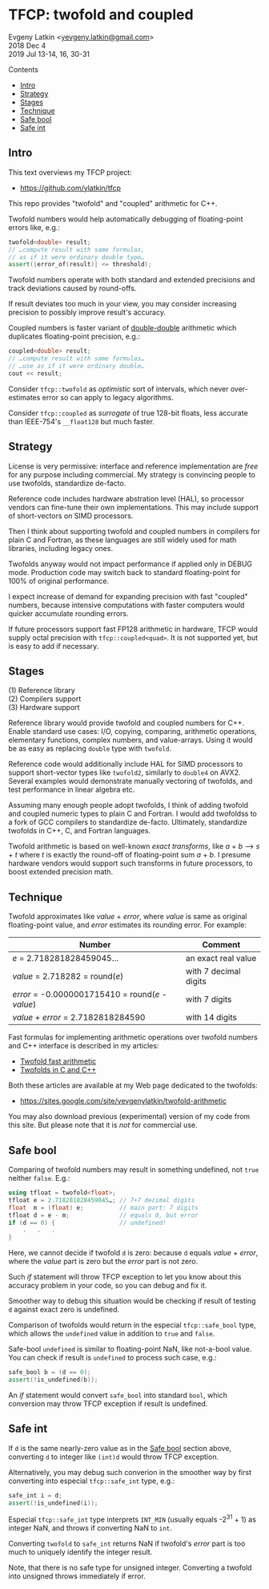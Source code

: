 # TFCP: twofold and coupled

Evgeny Latkin <<yevgeny.latkin@gmail.com>>  
2018 Dec 4  
2019 Jul 13-14, 16, 30-31  

Contents
* [Intro](#Intro)
* [Strategy](#Strategy)
* [Stages](#Stages)
* [Technique](#Technique)
* [Safe bool](#Safe-bool)
* [Safe int](#Safe-int)

## Intro

This text overviews my TFCP project:  
* https://github.com/ylatkin/tfcp

This repo provides "twofold" and "coupled" arithmetic for C++.

Twofold numbers would help automatically debugging of floating-point errors like, e.g.:
```c++
twofold<double> result;
// …compute result with same formulas,
// as if it were ordinary double type…
assert(|error_of(result)| <= threshold);
```

Twofold numbers operate with both standard and extended precisions and track deviations caused by round-offs.

If result deviates too much in your view, you may consider increasing precision to possibly improve result's accuracy.

Coupled numbers is faster variant of [double-double](https://en.wikipedia.org/wiki/Quadruple-precision_floating-point_format#Double-double_arithmetic) arithmetic which duplicates floating-point precision, e.g.:
```c++
coupled<double> result;
// …compute result with same formulas…
// …use as if it were ordinary double…
cout << result;
```

Consider `tfcp::twofold` as _optimistic_ sort of intervals, which never over-estimates error so can apply to legacy algorithms.

Consider `tfcp::coupled` as _surrogate_ of true 128-bit floats, less accurate than IEEE-754's `__float128` but much faster.

## Strategy

License is very permissive: interface and reference implementation are _free_ for any purpose including commercial. 
My strategy is convincing people to use twofolds, standardize de-facto.

Reference code includes hardware abstration level (HAL), so processor vendors can fine-tune their own implementations.
This may include support of short-vectors on SIMD processors.

Then I think about supporting twofold and coupled numbers in compilers for plain C and Fortran, as these languages are still widely used for math libraries, including legacy ones.

Twofolds anyway would not impact performance if applied only in DEBUG mode.
Production code may switch back to standard floating-point for 100% of original performance.

I expect increase of demand for expanding precision with fast "coupled" numbers, because intensive computations with faster computers would quicker accumulate rounding errors.

If future processors support fast FP128 arithmetic in hardware, TFCP would supply octal precision with `tfcp::coupled<quad>`.
It is not supported yet, but is easy to add if necessary.

## Stages

(1) Reference library  
(2) Compilers support  
(3) Hardware support  

Reference library would provide twofold and coupled numbers for C++.
Enable standard use cases: I/O, copying, comparing, arithmetic operations, elementary functions, complex numbers, and value-arrays.
Using it would be as easy as replacing `double` type with `twofold`.

Reference code would additionally include HAL for SIMD processors to support short-vector types like `twofold2`, similarly to `double4` on AVX2.
Several examples would demonstrate manually vectoring of twofolds, and test performance in linear algebra etc.

Assuming many enough people adopt twofolds, I think of adding twofold and coupled numeric types to plain C and Fortran.
I would add twofoldss to a fork of GCC compilers to standardize de-facto.
Ultimately, standardize twofolds in C++, C, and Fortran languages.

Twofold arithmetic is based on well-known _exact transforms_, like _a_ + _b_ --> _s_ + _t_ where _t_ is exactly the round-off of floating-point sum _a_ + _b_.
I presume hardware vendors would support such transforms in future processors, to boost extended precision math.

## Technique

Twofold approximates like _value_ + _error_, where _value_ is same as original floating-point value, and _error_ estimates its rounding error.
For example:

Number                                            | Comment
--------------------------------------------------|--------------------  
_e_ = 2.718281828459045…                          | an exact real value  
_value_ = 2.718282 = round(_e_)                   | with 7 decimal digits  
_error_ = -0.0000001715410 = round(_e_ - _value_) | with 7 digits  
_value_ + _error_ = 2.7182818284590               | with 14 digits  

Fast formulas for implementing arithmetic operations over twofold numbers and C++ interface is described in my articles:  

* [Twofold fast arithmetic](https://sites.google.com/site/yevgenylatkin/twofold-arithmetic/twofold-fast-arithmetic)
* [Twofolds in C and C++](https://sites.google.com/site/yevgenylatkin/twofold-arithmetic/twofolds-in-c-and-c)

Both these articles are available at my Web page dedicated to the twofolds:

* https://sites.google.com/site/yevgenylatkin/twofold-arithmetic

You may also download previous (experimental) version of my code from this site.
But please note that it is _not_ for commercial use.

## Safe bool

Comparing of twofold numbers may result in something undefined, not `true` neither `false`. E.g.:
```c++
using tfloat = twofold<float>;
tfloat e = 2.718281828459045…; // 7+7 decimal digits
float  m = (float) e;          // main part: 7 digits
tfloat d = e - m;              // equals 0, but error
if (d == 0) {                  // undefined!
    .   .   .
}
```

Here, we cannot decide if twofold `d` is zero: because `d` equals _value_ + _error_, where the _value_ part is zero but the _error_ part is not zero.

Such _if_ statement will throw TFCP exception to let you know about this accuracy problem in your code, so you can debug and fix it.

Smoother way to debug this situation would be checking if result of testing `d` against exact zero is undefined.

Comparison of twofolds would return in the especial `tfcp::safe_bool` type, which allows the `undefined` value in addition to `true` and `false`.

Safe-bool `undefined` is similar to floating-point NaN, like not-a-bool value.
You can check if result is `undefined` to process such case, e.g.:
```c++
safe_bool b = (d == 0);
assert(!is_undefined(b));
```

An _if_ statement would convert `safe_bool` into standard `bool`, which conversion may throw TFCP exception if result is undefined.

## Safe int

If `d` is the same nearly-zero value as in the [Safe bool](#Safe-bool) section above, converting `d` to integer like `(int)d` would throw TFCP exception.

Alternatively, you may debug such converion in the smoother way by first converting into especial `tfcp::safe_int` type, e.g.:
```c++
safe_int i = d;
assert(!is_undefined(i));
```

Especial `tfcp::safe_int` type interprets `INT_MIN` (usually equals -2<sup>31</sup> + 1) as integer NaN, and throws if converting NaN to `int`.

Converting `twofold` to `safe_int` returns NaN if twofold's _error_ part is too much to uniquely identify the integer result.

Note, that there is no safe type for unsigned integer.
Converting a twofold into unsigned throws immediately if error.